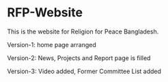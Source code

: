 # RFP-Website
This is the website for Religion for Peace Bangladesh.

Version-1: home page arranged

Version-2: News, Projects and Report page is filled

Version-3: Video added, Former Committee List added
